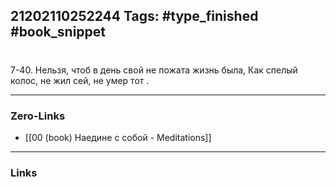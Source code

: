 21202110252244
Tags: #type_finished #book_snippet 
---
# 

 7-40. Нельзя, чтоб в день свой не пожата жизнь была, Как спелый колос,  не жил сей, не умер тот  .

---
### Zero-Links
 - [[00 (book) Наедине с собой - Meditations]]
---
### Links

